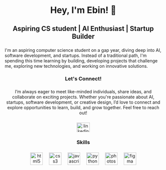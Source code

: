 <h1 align="center">Hey, I'm Ebin! 👋</h1>

###

<h2 align="center">Aspiring CS student | AI Enthusiast | Startup Builder</h2>

###

<p align="left">I'm an aspiring computer science student on a gap year, diving deep into AI, software development, and startups. Instead of a traditional path, I'm spending this time learning by building, developing projects that challenge me, exploring new technologies, and working on innovative solutions.</p>

###

<h3 align="center">Let's Connect!</h3>

###

<p align="center">I’m always eager to meet like-minded individuals, share ideas, and collaborate on exciting projects. Whether you're passionate about AI, startups, software development, or creative design, I’d love to connect and explore opportunities to learn, build, and grow together. Feel free to reach out!</p>

###

<div align="center">
  <a href="https://www.linkedin.com/in/ebinjosey/" target="_blank">
    <img src="https://raw.githubusercontent.com/maurodesouza/profile-readme-generator/master/src/assets/icons/social/linkedin/default.svg" width="42" height="30" alt="linkedin logo"  />
  </a>
</div>

###

<h3 align="center">Skills</h3>

###

<div align="center">
  <img src="https://cdn.jsdelivr.net/gh/devicons/devicon/icons/html5/html5-original.svg" height="40" alt="html5 logo"  />
  <img width="12" />
  <img src="https://cdn.jsdelivr.net/gh/devicons/devicon/icons/css3/css3-original.svg" height="40" alt="css3 logo"  />
  <img width="12" />
  <img src="https://cdn.jsdelivr.net/gh/devicons/devicon/icons/javascript/javascript-original.svg" height="40" alt="javascript logo"  />
  <img width="12" />
  <img src="https://cdn.jsdelivr.net/gh/devicons/devicon/icons/python/python-original.svg" height="40" alt="python logo"  />
  <img width="12" />
  <img src="https://cdn.jsdelivr.net/gh/devicons/devicon/icons/photoshop/photoshop-plain.svg" height="40" alt="photoshop logo"  />
  <img width="12" />
  <img src="https://cdn.jsdelivr.net/gh/devicons/devicon/icons/figma/figma-original.svg" height="40" alt="figma logo"  />
</div>

###
